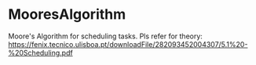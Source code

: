# MooresAlgorithm
Moore's Algorithm for scheduling tasks. 
Pls refer for theory: 
https://fenix.tecnico.ulisboa.pt/downloadFile/282093452004307/5.1%20-%20Scheduling.pdf

